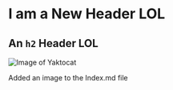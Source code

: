 # I am a New Header LOL
## An `h2` Header LOL

![Image of Yaktocat](https://octodex.github.com/images/yaktocat.png)

Added an image to the Index.md file

